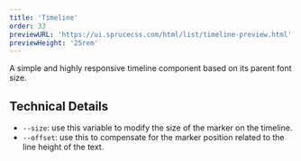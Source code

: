 ```yaml
---
title: 'Timeline'
order: 33
previewURL: 'https://ui.sprucecss.com/html/list/timeline-preview.html'
previewHeight: '25rem'
---
```


<p class="lead">A simple and highly responsive timeline component based on its parent font size.</p>

## Technical Details

- `--size`: use this variable to modify the size of the marker on the timeline.
- `--offset`: use this to compensate for the marker position related to the line height of the text.
